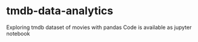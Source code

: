 # tmdb-data-analytics
Exploring tmdb dataset of movies with pandas
Code is available as jupyter notebook
